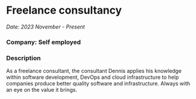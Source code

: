 # Freelance consultancy

*Date: 2023 November - Present*

### Company: Self employed

### Description

As a freelance consultant, the consultant Dennis applies his knowledge within
software development, DevOps and cloud infrastructure to help companies produce
better quality software and infrastructure. Always with an eye on the value it
brings.
